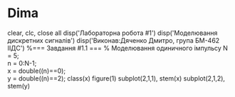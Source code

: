 # Dima
clear, clc, close all
disp('Лабораторна робота #1')
disp('Моделювання дискретних сигналів')
disp('Виконав:Дяченко Дмитро, група БМ-462 ІІДС') 
%=== Завдання #1.1 ===
% Моделювання одиничного імпульсу
N = 5;                      
n = 0:N-1;                  
x = double((n)==0);         
y = double((n)==2);
class(x)
figure(1)
subplot(2,1,1), stem(x)
subplot(2,1,2), stem(y)
